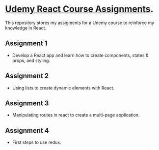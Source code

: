 # [Udemy React Course Assignments](https://www.udemy.com/react-the-complete-guide-incl-redux/learn/v4/overview).

This repository stores my assigments for a Udemy course to reinforce my knowledge in React.

## Assignment 1

- Develop a React app and learn how to create components, states & props, and styling.

## Assignment 2

- Using lists to create dynamic elements with React.

## Assignment 3

- Manipulating routes in react to create a multi-page application.

## Assignment 4

- First steps to use redux.